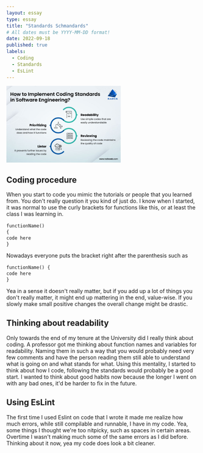 ```yaml
---
layout: essay
type: essay
title: "Standards Schmandards"
# All dates must be YYYY-MM-DD format!
date: 2022-09-18
published: true
labels:
  - Coding
  - Standards
  - EsLint
---
```


<img width="300px" class="rounded float-start pe-4" src="../img/standards/standards.jpg">

## Coding procedure
When you start to code you mimic the tutorials or people that you learned from.  You don't really question it you kind of just do.  I know when I started, it was normal to use the curly brackets for functions like this, or at least the class I was learning in.
```
functionName()
{
code here
}
```
Nowadays everyone puts the bracket right after the parenthesis such as 
```
functionName() {
code here
}
```
Yea in a sense it doesn't really matter, but if you add up a lot of things you don't really matter, it might end up mattering in the end, value-wise.  If you slowly make small positive changes the overall change might be drastic.


## Thinking about readability
Only towards the end of my tenure at the University did I really think about coding.  A professor got me thinking about function names and variables for readability.  Naming them in such a way that you would probably need very few comments and have the person reading them still able to understand what is going on and what stands for what.  Using this mentality, I started to think about how I code, following the standards would probably be a good start.  I wanted to think about good habits now because the longer I went on with any bad ones, it'd be harder to fix in the future.

## Using EsLint
The first time I used Eslint on code that I wrote it made me realize how much errors, while still compilable and runnable,  I have in my code.  Yea, some things I thought we're too nitpicky, such as spaces in certain areas.  Overtime I wasn't making much some of the same errors as I did before.  Thinking about it now, yea my code does look a bit cleaner.  
